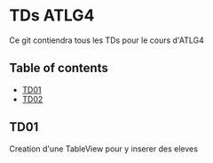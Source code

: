 # TDs ATLG4
Ce git contiendra tous les TDs pour le cours d'ATLG4

## Table of contents
* [TD01](#TD01)
* [TD02](#TD02)


## TD01
Creation d'une TableView pour y inserer des eleves


